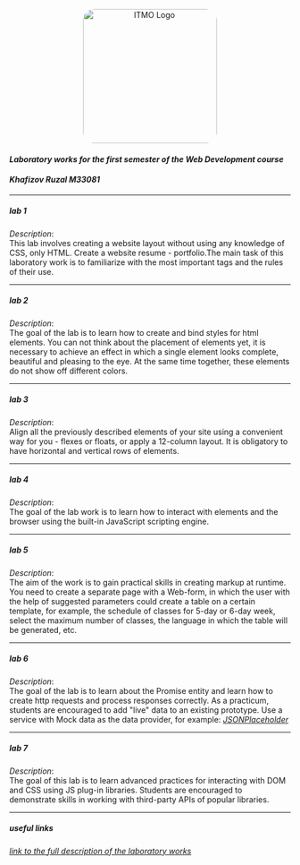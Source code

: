 <p align="center">
  <a href="https://itmo.ru/"><img src="https://www.ifmo.ru/images/pages_trans/50/itmo_horiz_white_eng.jpg" width="240" style="border-radius: 20px" alt="ITMO Logo" /></a>
</p>

#### _Laboratory works for the first semester of the Web Development course_
#### _Khafizov Ruzal M33081_
***
##### _lab 1_

_Description_:  
This lab involves creating a website layout without using any knowledge of CSS, only HTML.
Create a website resume - portfolio.The main task of this laboratory work is to familiarize with
the most important tags and the rules of their use.
***
##### _lab 2_

_Description_:  
The goal of the lab is to learn how to create and bind styles for html elements.
You can not think about the placement of elements yet, it is necessary to achieve an
effect in which a single element looks complete, beautiful and pleasing to the eye.
At the same time together, these elements do not show off different colors.
***
##### _lab 3_

_Description_:  
Align all the previously described elements of your site using a convenient way
for you - flexes or floats, or apply a 12-column layout. It is obligatory to have horizontal and
vertical rows of elements.
***
##### _lab 4_

_Description_:  
The goal of the lab work is to learn how to interact with elements and the browser
using the built-in JavaScript scripting engine.
***
##### _lab 5_

_Description_:  
The aim of the work is to gain practical skills in creating markup at runtime.
You need to create a separate page with a Web-form, in which the user with the help of
suggested parameters could create a table on a certain template, for example, the schedule
of classes for 5-day or 6-day week, select the maximum number of classes, the language in
which the table will be generated, etc.
***
##### _lab 6_

_Description_:  
The goal of the lab is to learn about the Promise entity and learn how to create http requests
and process responses correctly. As a practicum, students are encouraged to add "live" data to
an existing prototype. Use a service with Mock data as the data provider,
for example: [_JSONPlaceholder_](jsonplaceholder.typicode.com)
***
##### _lab 7_

_Description_:  
The goal of this lab is to learn advanced practices for interacting with DOM and CSS using JS
plug-in libraries. Students are encouraged to demonstrate skills in working with third-party
APIs of popular libraries.
***
##### _useful links_
[_link to the full description of the laboratory works_](https://docs.google.com/document/d/1ybmhKPyUyZvGaJI-3MrM9AleAW9Kzng8/edit#)

